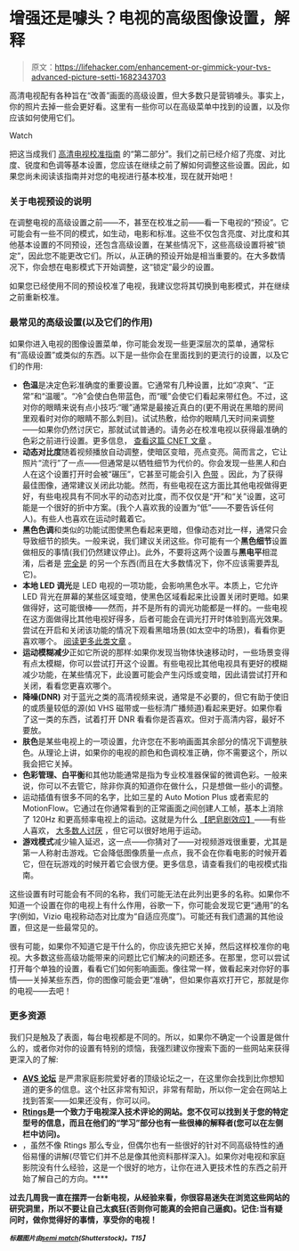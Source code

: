 # 增强还是噱头？电视的高级图像设置，解释

> 原文：<https://lifehacker.com/enhancement-or-gimmick-your-tvs-advanced-picture-setti-1682343703>

高清电视配有各种旨在“改善”画面的高级设置，但大多数只是营销噱头。事实上，你的照片去掉一些会更好看。这里有一些你可以在高级菜单中找到的设置，以及你应该如何使用它们。

Watch

把这当成我们 [高清电视校准指南](https://lifehacker.com/how-to-calibrate-your-hdtv-for-better-video-quality-in-5858625) 的“第二部分”。我们之前已经介绍了亮度、对比度、锐度和色调等基本设置，您应该在继续之前了解如何调整这些设置。因此，如果您尚未阅读该指南并对您的电视进行基本校准，现在就开始吧！

### 关于电视预设的说明

在调整电视的高级设置之前——不，甚至在校准之前——看一下电视的“预设”。它可能会有一些不同的模式，如生动，电影和标准。这些不仅包含亮度、对比度和其他基本设置的不同预设，还包含高级设置，在某些情况下，这些高级设置将被“锁定”，因此您不能更改它们。所以，从正确的预设开始是相当重要的。在大多数情况下，你会想在电影模式下开始调整，这“锁定”最少的设置。

如果您已经使用不同的预设校准了电视，我建议您将其切换到电影模式，并在继续之前重新校准。

### 最常见的高级设置(以及它们的作用)

如果你进入电视的图像设置菜单，你可能会发现一些更深层次的菜单，通常标有“高级设置”或类似的东西。以下是一些你会在里面找到的更流行的设置，以及它们的作用:

*   **色温**是决定色彩准确度的重要设置。它通常有几种设置，比如“凉爽”、“正常”和“温暖”。“冷”会使白色带蓝色，而“暖”会使它们看起来带红色。不过，这对你的眼睛来说有点小技巧:“暖”通常是最接近真白的(更不用说在黑暗的房间里观看时对你的眼睛不那么刺目)。试试热敷，给你的眼睛几天时间来调整——如果你仍然讨厌它，那就试试普通的。请务必在校准电视以获得最准确的色彩之前进行设置。更多信息， [查看这篇 CNET 文章](http://www.cnet.com/news/what-is-tv-color-temperature-and-why-does-it-matter/) 。
*   **动态对比度**随着视频播放自动调整，使暗区变暗，亮点变亮。简而言之，它让照片“流行”了一点——但通常是以牺牲细节为代价的。你会发现一些黑人和白人在这个设置打开时会被“碾压”，它甚至可能会引入 [色带](https://en.wikipedia.org/wiki/Colour_banding) 。因此，为了获得最佳图像，通常建议关闭此功能。然而，有些电视在这方面比其他电视做得更好，有些电视具有不同水平的动态对比度，而不仅仅是“开”和“关”设置，这可能是一个很好的折中方案。(我个人喜欢我的设置为“低”——不要告诉任何人)。有些人也喜欢在运动时戴着它。
*   **黑色色调**和类似的功能试图使黑色看起来更暗，但像动态对比一样，通常只会导致细节的损失。一般来说，我们建议关闭这些。你可能有一个**黑色细节**设置做相反的事情(我们仍然建议停止)。此外，不要将这两个设置与**黑电平**相混淆，后者是 [完全是](http://referencehometheater.com/2014/commentary/rgb-full-vs-limited/) 的另一个东西(而且在大多数情况下，你不应该需要弄乱它)。
*   **本地 LED 调光**是 LED 电视的一项功能，会影响黑色水平。本质上，它允许 LED 背光在屏幕的某些区域变暗，使黑色区域看起来比设置关闭时更暗。如果做得好，这可能很棒——然而，并不是所有的调光功能都是一样的。一些电视在这方面做得比其他电视好得多，后者可能会在调光打开时体验到高光效果。尝试在开启和关闭该功能的情况下观看黑暗场景(如太空中的场景)，看看你更喜欢哪个。 [阅读更多此类文章](http://www.rtings.com/info/what-is-local-dimming) 。
*   **运动模糊减少**正如它所说的那样:如果你发现当物体快速移动时，一些场景变得有点太模糊，你可以尝试打开这个设置。有些电视比其他电视具有更好的模糊减少功能，在某些情况下，此设置可能会产生闪烁或变暗，因此请尝试打开和关闭，看看您更喜欢哪个。
*   **降噪(DNR)** 对于蓝光之类的高清视频来说，通常是不必要的，但它有助于使旧的或质量较低的源(如 VHS 磁带或一些标清广播频道)看起来更好。如果你看了这一类的东西，试着打开 DNR 看看你是否喜欢。但对于高清内容，最好不要放。
*   **肤色**是某些电视上的一项设置，允许您在不影响画面其余部分的情况下调整肤色。从理论上讲，如果你的电视的颜色和色调校准正确，你不需要这个，所以我会把它关掉。
*   **色彩管理、白平衡**和其他功能通常是指为专业校准器保留的微调色彩。一般来说，你可以不去管它，除非你真的知道你在做什么，只是想做一些小的调整。
*   运动插值有很多不同的名字，比如三星的 Auto Motion Plus 或者索尼的 MotionFlow。它通过在你通常看到的正常画面之间创建人工帧，基本上消除了 120Hz 和更高频率电视上的运动。这就是为什么 [【肥皂剧效应】](http://www.rtings.com/info/what-is-the-soap-opera-effect-on-tvs)——有些人喜欢， [大多数人讨厌](http://lifehacker.com/disable-motion-smoothing-to-get-rid-of-soap-opera-effe-1526424116) ，但它可以很好地用于运动。
*   **游戏模式**减少输入延迟，这一点——你猜对了——对视频游戏很重要，尤其是第一人称射击游戏。它会降低图像质量一点点，我不会在你看电影的时候开着它，但在玩游戏的时候开着它会很方便。更多信息，请查看我们的电视模式指南。

这些设置有时可能会有不同的名称，我们可能无法在此列出更多的名称。如果你不知道一个设置在你的电视上有什么作用，谷歌一下，你可能会发现它更“通用”的名字(例如，Vizio 电视称动态对比度为“自适应亮度”)。可能还有我们遗漏的其他设置，但这是一些最常见的。

很有可能，如果你不知道它是干什么的，你应该先把它关掉，然后这样校准你的电视。大多数这些高级功能带来的问题比它们解决的问题还多。在那里，您可以尝试打开每个单独的设置，看看它们如何影响画面。像往常一样，做看起来对你好的事情——关掉某些东西，你的图像可能会更“准确”，但如果你喜欢打开它，那就是你的电视——去吧！

### 更多资源

我们只是触及了表面，每台电视都是不同的。所以，如果你不确定一个设置是做什么的，或者你对你的设置有特别的烦恼，我强烈建议你搜索下面的一些网站来获得更深入的了解:

*   [**AVS 论坛**](http://www.avsforum.com/) 是严肃家庭影院爱好者的顶级论坛之一，在这里你会找到比你想知道的更多的信息。这个社区非常有知识，非常有帮助，所以你一定会在网站上找到答案——如果还没有，你可以问。
*   [**Rtings**](http://www.rtings.com/)**是一个致力于电视深入技术评论的网站。您不仅可以找到关于您的特定型号的信息，而且在他们的“学习”部分也有一些很棒的解释者(您可以在左侧栏中访问)。**
*   **[](http://www.cnet.com/)**，虽然不像 Rtings 那么专业，但偶尔也有一些很好的针对不同高级特性的通俗易懂的讲解(尽管它们并不总是像其他资料那样深入)。如果你对电视和家庭影院没有什么经验，这是一个很好的地方，让你在进入更技术性的东西之前开始了解自己的方向。****

****过去几周我一直在摆弄一台新电视，从经验来看，你很容易迷失在浏览这些网站的研究洞里，所以不要让自己太疯狂(否则你可能真的会把自己逼疯)。记住:当有疑问时，做你觉得好的事情，享受你的电视！****

****<small>*标题图片由*</small>[<small>*semi match*</small>](http://www.shutterstock.com/pic-126679124/stock-photo-plasma-tv-on-the-wall-with-possitive-picture.html)<small>*(Shutterstock)。*T15】</small>****
